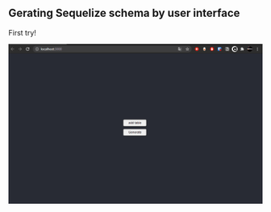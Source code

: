 ## Gerating Sequelize schema by user interface

First try!

![First Try!](https://github.com/mrRodrigo/generate-sequelize-schema/blob/main/example.gif)
